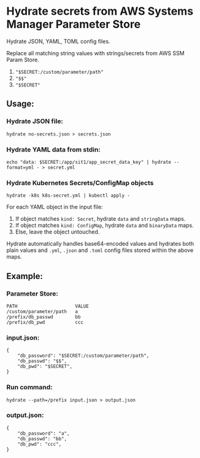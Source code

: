 # Hydrate secrets from AWS Systems Manager Parameter Store

Hydrate JSON, YAML, TOML config files.

Replace all matching string values with strings/secrets from AWS SSM Param Store.
1. `"$SECRET:/custom/parameter/path"`
2. `"$$"`
3. `"$SECRET"`

## Usage:
### Hydrate JSON file:
    hydrate no-secrets.json > secrets.json

### Hydrate YAML data from stdin:
    echo "data: $SECRET:/app/sit1/app_secret_data_key" | hydrate --format=yml - > secret.yml

### Hydrate Kubernetes Secrets/ConfigMap objects

    hydrate -k8s k8s-secret.yml | kubectl apply -

For each YAML object in the input file:
1. If object matches `kind: Secret`, hydrate `data` and `stringData` maps.
2. If object matches `kind: ConfigMap`, hydrate `data` and `binaryData` maps.
3. Else, leave the object untouched.

Hydrate automatically handles base64-encoded values and hydrates both plain values
and `.yml`, `.json` and `.toml` config files stored within the above maps.

## Example:

### Parameter Store:
    PATH                     VALUE
    /custom/parameter/path   a
    /prefix/db_passwd        bb
    /prefix/db_pwd           ccc
    
### input.json:
    {
        "db_password": "$SECRET:/custom/parameter/path",
        "db_passwd": "$$",
        "db_pwd": "$SECRET",
    }
	
### Run command:
    hydrate --path=/prefix input.json > output.json

### output.json:
    {
        "db_password": "a",
        "db_passwd": "bb",
        "db_pwd": "ccc",
    }
